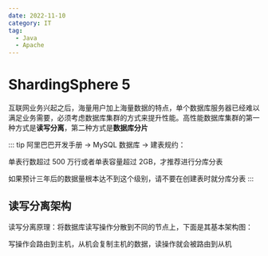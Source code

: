 ```yaml
---
date: 2022-11-10
category: IT
tag:
  - Java
  - Apache
---
```


# ShardingSphere 5

互联网业务兴起之后，海量用户加上海量数据的特点，单个数据库服务器已经难以满足业务需要，必须考虑数据库集群的方式来提升性能。高性能数据库集群的第一种方式是**读写分离**，第二种方式是**数据库分片**
<!-- more -->

::: tip
阿里巴巴开发手册 -> MySQL 数据库 -> 建表规约：

单表行数超过 500 万行或者单表容量超过 2GB，才推荐进行分库分表

如果预计三年后的数据量根本达不到这个级别，请不要在创建表时就分库分表
:::

## 读写分离架构

读写分离原理：将数据库读写操作分散到不同的节点上，下面是其基本架构图：

写操作会路由到主机，从机会复制主机的数据，读操作就会被路由到从机